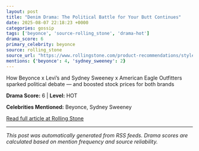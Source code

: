 ```yaml
---
layout: post
title: "Denim Drama: The Political Battle for Your Butt Continues"
date: 2025-08-07 22:18:23 +0000
categories: gossip
tags: ['beyonce', 'source-rolling_stone', 'drama-hot']
drama_score: 6
primary_celebrity: beyonce
source: rolling_stone
source_url: "https://www.rollingstone.com/product-recommendations/style/beyonce-levis-sydney-sweeney-american-eagle-controversy-1235403196/"
mentions: {'beyonce': 4, 'sydney_sweeney': 2}
---
```


How Beyonce x Levi’s and Sydney Sweeney x American Eagle Outfitters sparked political debate — and boosted stock prices for both brands

**Drama Score:** 6 | **Level:** HOT

**Celebrities Mentioned:** Beyonce, Sydney Sweeney

[Read full article at Rolling Stone](https://www.rollingstone.com/product-recommendations/style/beyonce-levis-sydney-sweeney-american-eagle-controversy-1235403196/)

---
*This post was automatically generated from RSS feeds. Drama scores are calculated based on mention frequency and source reliability.*
